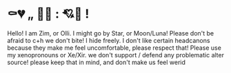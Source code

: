 # ⚰️💔 „ 🦌🍪 : 💘🦠 ! 
Hello! I am Zim, or Olli. I might go by Star, or Moon/Luna! Please don't be afraid to c+h we don't bite! I hide freely. I don't like certain headcanons because they make me feel uncomfortable, please respect that! Please use my xenopronouns or Xe/Xir. we don't support / defend any problematic alter source! please keep that in mind, and don't make us feel werid

<!--
**FluffyStarPen/FluffyStarPen** is a ✨ _special_ ✨ repository because its `README.md` (this file) appears on your GitHub profile.

Here are some ideas to get you started:

- 🔭 I’m currently working on ...
- 🌱 I’m currently learning ...
- 👯 I’m looking to collaborate on ...
- 🤔 I’m looking for help with ...
- 💬 Ask me about ...
- 📫 How to reach me: ...
- 😄 Pronouns: ...
- ⚡ Fun fact: ...
-->
